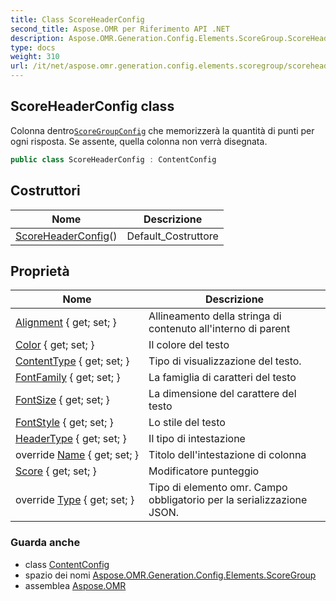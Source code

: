 ```yaml
---
title: Class ScoreHeaderConfig
second_title: Aspose.OMR per Riferimento API .NET
description: Aspose.OMR.Generation.Config.Elements.ScoreGroup.ScoreHeaderConfig classe. Colonna dentroScoreGroupConfig che memorizzerà la quantità di punti per ogni risposta. Se assente quella colonna non verrà disegnata.
type: docs
weight: 310
url: /it/net/aspose.omr.generation.config.elements.scoregroup/scoreheaderconfig/
---
```

## ScoreHeaderConfig class

Colonna dentro[`ScoreGroupConfig`](../scoregroupconfig/) che memorizzerà la quantità di punti per ogni risposta. Se assente, quella colonna non verrà disegnata.

```csharp
public class ScoreHeaderConfig : ContentConfig
```

## Costruttori

| Nome | Descrizione |
| --- | --- |
| [ScoreHeaderConfig](scoreheaderconfig/)() | Default_Costruttore |

## Proprietà

| Nome | Descrizione |
| --- | --- |
| [Alignment](../../aspose.omr.generation.config.elements/contentconfig/alignment/) { get; set; } | Allineamento della stringa di contenuto all'interno di parent |
| [Color](../../aspose.omr.generation.config.elements/contentconfig/color/) { get; set; } | Il colore del testo |
| [ContentType](../../aspose.omr.generation.config.elements/contentconfig/contenttype/) { get; set; } | Tipo di visualizzazione del testo. |
| [FontFamily](../../aspose.omr.generation.config.elements/contentconfig/fontfamily/) { get; set; } | La famiglia di caratteri del testo |
| [FontSize](../../aspose.omr.generation.config.elements/contentconfig/fontsize/) { get; set; } | La dimensione del carattere del testo |
| [FontStyle](../../aspose.omr.generation.config.elements/contentconfig/fontstyle/) { get; set; } | Lo stile del testo |
| [HeaderType](../../aspose.omr.generation.config.elements.scoregroup/scoreheaderconfig/headertype/) { get; set; } | Il tipo di intestazione |
| override [Name](../../aspose.omr.generation.config.elements.scoregroup/scoreheaderconfig/name/) { get; set; } | Titolo dell'intestazione di colonna |
| [Score](../../aspose.omr.generation.config.elements.scoregroup/scoreheaderconfig/score/) { get; set; } | Modificatore punteggio |
| override [Type](../../aspose.omr.generation.config.elements.scoregroup/scoreheaderconfig/type/) { get; set; } | Tipo di elemento omr. Campo obbligatorio per la serializzazione JSON. |

### Guarda anche

* class [ContentConfig](../../aspose.omr.generation.config.elements/contentconfig/)
* spazio dei nomi [Aspose.OMR.Generation.Config.Elements.ScoreGroup](../../aspose.omr.generation.config.elements.scoregroup/)
* assemblea [Aspose.OMR](../../)


